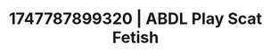 ---
categories:
- Vore fantasy
- Erotic audiobooks
- Erotic dance
- Latex & lace
- AI girlfriend fantasy
image: /assets/images/1747787899320.jpg
layout: post
seo:
  description: Featured content with exclusive ABDL Play, Scat Fetish. HD images available.
  keywords: ABDL Play, Scat Fetish
  og_image: /assets/images/1747787899320.jpg
  schema_type: VisualArtwork
tags:
- '#1747787899320'
- ABDL Play
- Scat Fetish
title: 1747787899320 | ABDL Play Scat Fetish
---